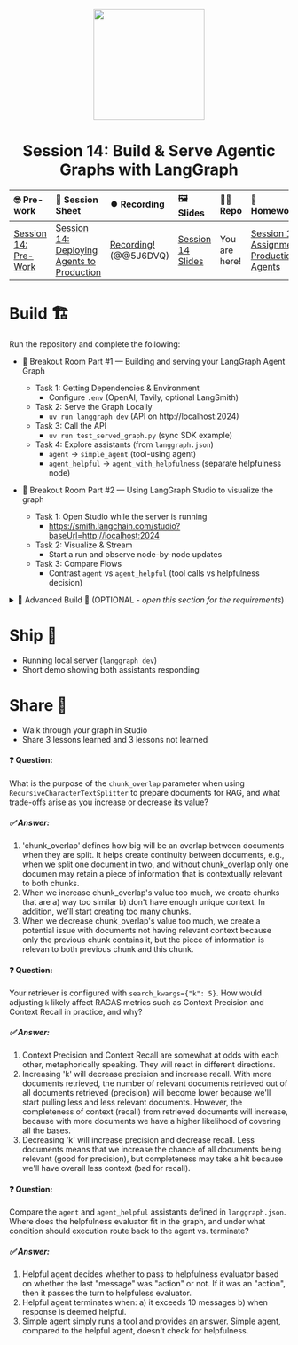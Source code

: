 <p align = "center" draggable=”false” ><img src="https://github.com/AI-Maker-Space/LLM-Dev-101/assets/37101144/d1343317-fa2f-41e1-8af1-1dbb18399719" 
     width="200px"
     height="auto"/>
</p>

## <h1 align="center" id="heading">Session 14: Build & Serve Agentic Graphs with LangGraph</h1>

| 🤓 Pre-work | 📰 Session Sheet | ⏺️ Recording     | 🖼️ Slides        | 👨‍💻 Repo         | 📝 Homework      | 📁 Feedback       |
|:-----------------|:-----------------|:-----------------|:-----------------|:-----------------|:-----------------|:-----------------|
| [Session 14: Pre-Work](https://www.notion.so/Session-14-Deploying-Agents-to-Production-21dcd547af3d80aba092fcb6c649c150?source=copy_link#247cd547af3d80709683ff380f4cba62)| [Session 14: Deploying Agents to Production](https://www.notion.so/Session-14-Deploying-Agents-to-Production-21dcd547af3d80aba092fcb6c649c150) | [Recording!](https://us02web.zoom.us/rec/share/1YepNUK3kqQnYLY8InMfHv84JeiOMyjMRWOZQ9jfjY86dDPvHMhyoz5Zo04w_tn-.91KwoSPyP6K6u0DC)  (@@5J6DVQ)| [Session 14 Slides](https://www.canva.com/design/DAGvVPg7-mw/IRwoSgDXPEqU-PKeIw8zLg/edit?utm_content=DAGvVPg7-mw&utm_campaign=designshare&utm_medium=link2&utm_source=sharebutton) | You are here! | [Session 14 Assignment: Production Agents](https://forms.gle/nZ7ugE4W9VsC1zXE8) | [AIE7 Feedback 8/7](https://forms.gle/juo8SF5y5XiojFyC9)

# Build 🏗️

Run the repository and complete the following:

- 🤝 Breakout Room Part #1 — Building and serving your LangGraph Agent Graph
  - Task 1: Getting Dependencies & Environment
    - Configure `.env` (OpenAI, Tavily, optional LangSmith)
  - Task 2: Serve the Graph Locally
    - `uv run langgraph dev` (API on http://localhost:2024)
  - Task 3: Call the API
    - `uv run test_served_graph.py` (sync SDK example)
  - Task 4: Explore assistants (from `langgraph.json`)
    - `agent` → `simple_agent` (tool-using agent)
    - `agent_helpful` → `agent_with_helpfulness` (separate helpfulness node)

- 🤝 Breakout Room Part #2 — Using LangGraph Studio to visualize the graph
  - Task 1: Open Studio while the server is running
    - https://smith.langchain.com/studio?baseUrl=http://localhost:2024
  - Task 2: Visualize & Stream
    - Start a run and observe node-by-node updates
  - Task 3: Compare Flows
    - Contrast `agent` vs `agent_helpful` (tool calls vs helpfulness decision)

<details>
<summary>🚧 Advanced Build 🚧 (OPTIONAL - <i>open this section for the requirements</i>)</summary>

- Create and deploy a locally hosted MCP server with FastMCP.
- Extend your tools in `tools.py` to allow your LangGraph to consume the MCP Server.
</details>

# Ship 🚢

- Running local server (`langgraph dev`)
- Short demo showing both assistants responding

# Share 🚀
- Walk through your graph in Studio
- Share 3 lessons learned and 3 lessons not learned


#### ❓ Question:

What is the purpose of the `chunk_overlap` parameter when using `RecursiveCharacterTextSplitter` to prepare documents for RAG, and what trade-offs arise as you increase or decrease its value?

##### ✅ Answer:

1. 'chunk_overlap' defines how big will be an overlap between documents when they are split. It helps create continuity between documents, e.g., when we split one document in two, and without chunk_overlap only one documen may retain a piece of information that is contextually relevant to both chunks.
2. When we increase chunk_overlap's value too much, we create chunks that are a) way too similar b) don't have enough unique context. In addition, we'll start creating too many chunks.
3. When we decrease chunk_overlap's value too much, we create a potential issue with documents not having relevant context because only the previous chunk contains it, but the piece of information is relevan to both previous chunk and this chunk. 


#### ❓ Question:

Your retriever is configured with `search_kwargs={"k": 5}`. How would adjusting `k` likely affect RAGAS metrics such as Context Precision and Context Recall in practice, and why?

##### ✅ Answer:
1. Context Precision and Context Recall are somewhat at odds with each other, metaphorically speaking. They will react in different directions.
2. Increasing 'k' will decrease precision and increase recall. With more documents retrieved, the number of relevant documents retrieved out of all documents retrieved (precision) will become lower because we'll start pulling less and less relevant documents. However, the completeness of context (recall) from retrieved documents will increase, because with more documents we have a higher likelihood of covering all the bases.
3. Decreasing 'k' will increase precision and decrease recall. Less documents means that we increase the chance of all documents being relevant (good for precision), but completeness may take a hit because we'll have overall less context (bad for recall).

#### ❓ Question:

Compare the `agent` and `agent_helpful` assistants defined in `langgraph.json`. Where does the helpfulness evaluator fit in the graph, and under what condition should execution route back to the agent vs. terminate?

##### ✅ Answer:
1. Helpful agent decides whether to pass to helpfulness evaluator based on whether the last "message" was "action" or not. If it was an "action", then it passes the turn to helpfuless evaluator.
2. Helpful agent terminates when: a) it exceeds 10 messages b)  when response is deemed helpful.
3. Simple agent simply runs a tool and provides an answer. Simple agent, compared to the helpful agent, doesn't check for helpfulness. 